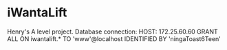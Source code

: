 # iWantaLift
Henry's A level project.
Database connection: HOST: 172.25.60.60
                     GRANT ALL ON iwantalift.* TO 'www'@localhost IDENTIFIED BY 'ningaToast6Teen'
                     

